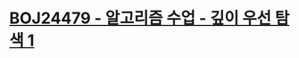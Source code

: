 # [BOJ24479 - 알고리즘 수업 - 깊이 우선 탐색 1](https://www.acmicpc.net/problem/24479)
<!--tags: dfs, graph, sorting, traversal-->
